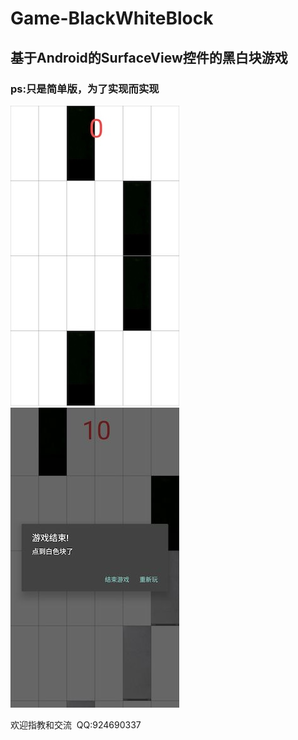 # Game-BlackWhiteBlock
## 基于Android的SurfaceView控件的黑白块游戏
### ps:只是简单版，为了实现而实现
![](https://github.com/zhyaoqi/Game-BlackWhiteBlock/blob/master/image/image1.jpg) 
![](https://github.com/zhyaoqi/Game-BlackWhiteBlock/blob/master/image/image2.jpg)

欢迎指教和交流  QQ:924690337
